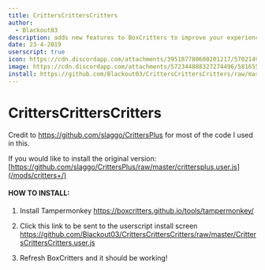 ```yaml
---
title: CrittersCrittersCritters
author:
  - Blackout03
description: adds new features to BoxCritters to improve your experience!
date: 23-4-2019
userscript: true
icon: https://cdn.discordapp.com/attachments/395187780600201217/570214992100720640/CustomBeaverTwitter.png
image: https://cdn.discordapp.com/attachments/572344888327274496/581655977770876934/unknown.png
install: https://github.com/Blackout03/CrittersCrittersCritters/raw/master/CrittersCrittersCritters.user.js
---
```

# CrittersCrittersCritters
Credit to https://github.com/slaggo/CrittersPlus for most of the code I used in this.

If you would like to install the original version: [https://github.com/slaggo/CrittersPlus/raw/master/crittersplus.user.js](/mods/critters+/)



#### HOW TO INSTALL:
1) Install Tampermonkey 
<https://boxcritters.github.io/tools/tampermonkey/>


2) Click this link to be sent to the userscript install screen
<https://github.com/Blackout03/CrittersCrittersCritters/raw/master/CrittersCrittersCritters.user.js>


3) Refresh BoxCritters and it should be working!
